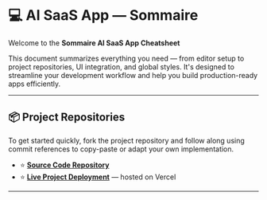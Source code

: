 # 💻 AI SaaS App — Sommaire 

Welcome to the **Sommaire AI SaaS App Cheatsheet**

This document summarizes everything you need — from editor setup to project repositories, UI integration, and global styles. It's designed to streamline your development workflow and help you build production-ready apps efficiently.

---

## 📦 Project Repositories

To get started quickly, fork the project repository and follow along using commit references to copy-paste or adapt your own implementation.

- ⭐️ **[Source Code Repository](https://github.com/EshikaUpadhyay/EshikaUpadhyay-AI-SaaS-app-Sommaire)**
- ⭐️ **[Live Project Deployment](https://sommaire-ai.vercel.app/)** — hosted on Vercel

---
